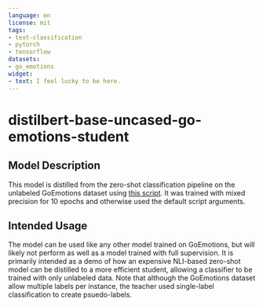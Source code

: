```yaml
---
language: en
license: mit
tags:
- text-classification
- pytorch
- tensorflow
datasets:
- go_emotions
widget:
- text: I feel lucky to be here.
---
```


# distilbert-base-uncased-go-emotions-student

## Model Description

This model is distilled from the zero-shot classification pipeline on the unlabeled GoEmotions dataset using [this
script](https://github.com/huggingface/transformers/tree/master/examples/research_projects/zero-shot-distillation).
It was trained with mixed precision for 10 epochs and otherwise used the default script arguments. 

## Intended Usage

The model can be used like any other model trained on GoEmotions, but will likely not perform as well as a model
trained with full supervision. It is primarily intended as a demo of how an expensive NLI-based zero-shot model
can be distilled to a more efficient student, allowing a classifier to be trained with only unlabeled data. Note
that although the GoEmotions dataset allow multiple labels per instance, the teacher used single-label 
classification to create psuedo-labels.
